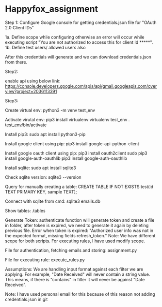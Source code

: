 # Happyfox_assignment

Step 1:
Configure Google console for getting credentials.json file for "OAuth 2.0 Client IDs"

1a. Define scope while configuring otherwise an error will occur while executing script "You are not authorized to access this for client Id *****".
1b. Define test users/ allowed users also

After this credentials will generate and we can download credentials.json from there.

Step2: 

enable api using below link:
https://console.developers.google.com/apis/api/gmail.googleapis.com/overview?project=2036113391

Step3:

Create virtual env:
python3 -m venv test_env

Activate virutal env:
pip3 install virtualenv
virtualenv test_env
. test_env/bin/activate

Install pip3:
sudo apt install python3-pip

Install google client using pip:
pip3 install google-api-python-client

Install google oauth client using pip:
pip3 install oauth2client
sudo pip3 install google-auth-oauthlib
pip3 install google-auth-oauthlib

Install sqlite:
sudo apt install sqlite3 

Check sqlite version:
sqlite3 --version

Query for manually creating a table:
CREATE TABLE IF NOT EXISTS test(id TEXT PRIMARY KEY, sample TEXT);

Connect with sqlite from cmd:
sqlite3 emails.db

Show tables:
.tables


Generate Token:
authenticate function will generate token and create a file in folder, after token is expired, we need to generate it again by deleting previous file.
Error when token is expired: "Authorized user info was not in the expected format, missing fields refresh_token."
Note: We have different scope for both scripts. For executing rules, I have used modify scope.

File for authentication, fetching emails and storing:
assignment.py

File for executing rule:
execute_rules.py


Assumptions:
We are handling input format against each filter we are applying. For example, "Date Received" will never contain a string value. This means, if there is "contains" in filter it will never be against "Date Received".

Note:
I have used personal email for this because of this reason not adding credentials.json in git 
